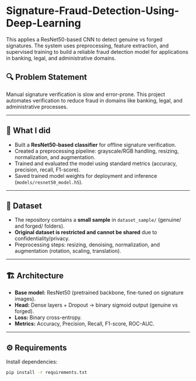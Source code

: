 # Signature-Fraud-Detection-Using-Deep-Learning
This applies a ResNet50-based CNN to detect genuine vs forged signatures. The system uses preprocessing, feature extraction, and supervised training to build a reliable fraud detection model for applications in banking, legal, and administrative domains.


## 🔍 Problem Statement
Manual signature verification is slow and error-prone. This project automates verification to reduce fraud in domains like banking, legal, and administrative processes.

---

## 🚀 What I did
- Built a **ResNet50-based classifier** for offline signature verification.
- Created a preprocessing pipeline: grayscale/RGB handling, resizing, normalization, and augmentation.
- Trained and evaluated the model using standard metrics (accuracy, precision, recall, F1-score).
- Saved trained model weights for deployment and inference (`models/resnet50_model.h5`).

---

## 📂 Dataset
- The repository contains a **small sample** in `dataset_sample/` (genuine/ and forged/ folders).
- **Original dataset is restricted and cannot be shared** due to confidentiality/privacy.
- Preprocessing steps: resizing, denoising, normalization, and augmentation (rotation, scaling, translation).

---

## 🏗 Architecture 
- **Base model:** ResNet50 (pretrained backbone, fine-tuned on signature images).  
- **Head:** Dense layers + Dropout → binary sigmoid output (genuine vs forged).  
- **Loss:** Binary cross-entropy.  
- **Metrics:** Accuracy, Precision, Recall, F1-score, ROC-AUC.

---

## ⚙ Requirements
Install dependencies:
```bash
pip install -r requirements.txt
